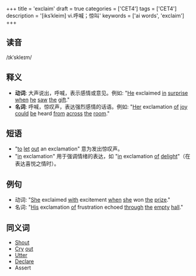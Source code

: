 +++
title = 'exclaim'
draft = true
categories = ['CET4']
tags = ['CET4']
description = '[iksˈkleim] vi.呼喊；惊叫'
keywords = ['ai words', 'exclaim']
+++

## 读音
/ɪkˈskleɪm/

## 释义
- **动词**: 大声说出，呼喊，表示感情或意见。例如: "[He](/post/he/) exclaimed [in](/post/in/) [surprise](/post/surprise/) [when](/post/when/) [he](/post/he/) [saw](/post/saw/) [the](/post/the/) [gift](/post/gift/)."
- **名词**: 呼喊，惊叹声，表达强烈感情的话语。例如: "[Her](/post/her/) exclamation [of](/post/of/) [joy](/post/joy/) [could](/post/could/) [be](/post/be/) heard [from](/post/from/) [across](/post/across/) [the](/post/the/) [room](/post/room/)."

## 短语
- "[to](/post/to/) [let](/post/let/) [out](/post/out/) an exclamation" 意为发出惊叹声。
- "[in](/post/in/) exclamation" 用于强调情绪的表达，如 "[in](/post/in/) exclamation [of](/post/of/) [delight](/post/delight/)"（在表达喜悦之情时）。

## 例句
- 动词: "[She](/post/she/) exclaimed [with](/post/with/) excitement [when](/post/when/) [she](/post/she/) won [the](/post/the/) [prize](/post/prize/)."
- 名词: "[His](/post/his/) exclamation [of](/post/of/) frustration echoed [through](/post/through/) [the](/post/the/) [empty](/post/empty/) [hall](/post/hall/)."

## 同义词
- [Shout](/post/shout/)
- [Cry](/post/cry/) [out](/post/out/)
- [Utter](/post/utter/)
- [Declare](/post/declare/)
- Assert
